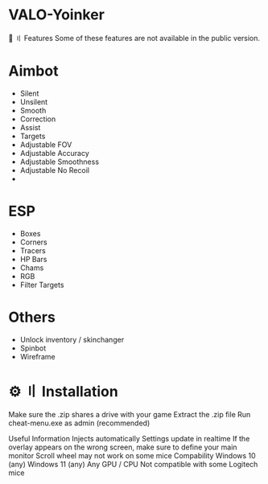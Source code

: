 # VALO-Yoinker

🌌 〢 Features
Some of these features are not available in the public version.

# Aimbot

- Silent
- Unsilent
- Smooth
- Correction
- Assist
- Targets
- Adjustable FOV
- Adjustable Accuracy
- Adjustable Smoothness
- Adjustable No Recoil
- 
# ESP

- Boxes
- Corners
- Tracers
- HP Bars
- Chams
- RGB
- Filter Targets

# Others

- Unlock inventory / skinchanger
- Spinbot
- Wireframe


# ⚙️ 〢 Installation
Make sure the .zip shares a drive with your game
Extract the .zip file
Run cheat-menu.exe as admin (recommended)

Useful Information
Injects automatically
Settings update in realtime
If the overlay appears on the wrong screen, make sure to define your main monitor
Scroll wheel may not work on some mice
Compability
Windows 10 (any)
Windows 11 (any)
Any GPU / CPU
Not compatible with some Logitech mice
